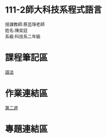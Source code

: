 # 111-2師大科技系程式語言
授課教師:蔡芸琤老師\
姓名:陳奕廷\
系級:科技系二年級

# 課程筆記區
[語法](https://markdown.tw/)

# 作業連結區
[第二週](https://github.com/Tommy3883/111-2PL/blob/main/Untitled.ipynb)

# 專題連結區
